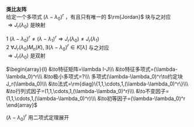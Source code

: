 **类比友阵**  
给定一个多项式 $(\lambda-\lambda_0)^r$ ，有且只有唯一的 $\rm{Jordan}$ 块与之对应  
 $\Rightarrow J_r(\lambda_0)$ 是映射  
  
 $1\ (\lambda-\lambda_0)^r\neq (\lambda-\lambda_1)^r\Rightarrow J_r(\lambda_0)\neq J_r(\lambda_1)$  
 $2\ \forall J_r(\lambda_0) M_n(K), \exists (\lambda-\lambda_0)^r\in K[\lambda]$ 与之对应  
 $\Rightarrow J_r(\lambda_0)$ 是双射  
  
 $\begin{array}{l}  
&\to特征矩阵=\lambda I-J\\\  
&\to特征多项式=(\lambda-\lambda_0)^r\\\  
&\to极小多项式=?\\\  
多项式(\lambda-\lambda_0)^r\to约定块J_r(\lambda_0)\\\  
&\to法式=\rm{diag}\{1,1,\cdots,1,(\lambda-\lambda_0)^r\}\\\  
&\to行列式因子=(1,1,\cdots,1,(\lambda-\lambda_0)^r)\\\  
&\to不变因子=(1,1,\cdots,1,(\lambda-\lambda_0)^r)\\\  
&\to初等因子=(\lambda-\lambda_0)^r  
\end{array}$  
  
 $(\lambda-\lambda_0)^r$ 用二项式定理展开  
